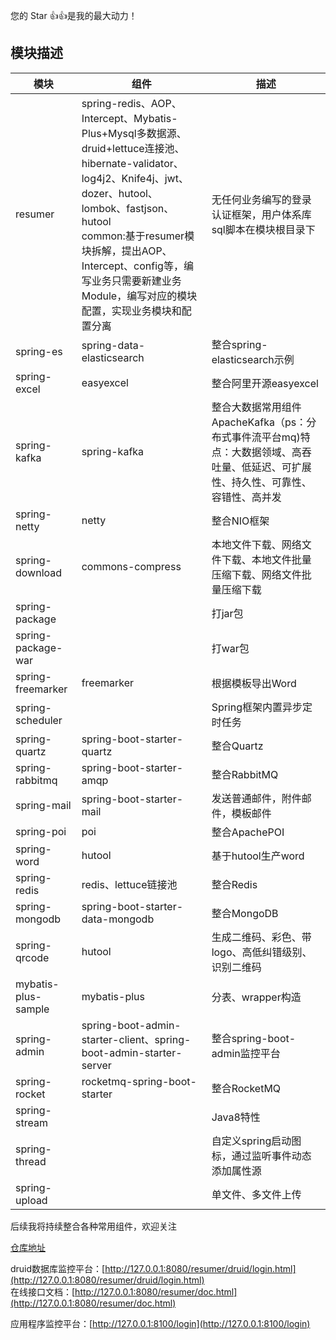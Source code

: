 您的 Star :+1::+1:是我的最大动力！

## 模块描述

| 模块|组件|描述|
|-|-|-|
|resumer|spring-redis、AOP、Intercept、Mybatis-Plus+Mysql多数据源、druid+lettuce连接池、hibernate-validator、log4j2、Knife4j、jwt、dozer、hutool、lombok、fastjson、hutool<br/>common:基于resumer模块拆解，提出AOP、Intercept、config等，编写业务只需要新建业务Module，编写对应的模块配置，实现业务模块和配置分离 | 无任何业务编写的登录认证框架，用户体系库sql脚本在模块根目录下|
|spring-es| spring-data-elasticsearch| 整合spring-elasticsearch示例|
|spring-excel| easyexcel|整合阿里开源easyexcel|
| spring-kafka| spring-kafka| 整合大数据常用组件ApacheKafka（ps：分布式事件流平台mq)特点：大数据领域、高吞吐量、低延迟、可扩展性、持久性、可靠性、容错性、高并发 |
| spring-netty| netty|整合NIO框架|
| spring-download|commons-compress| 本地文件下载、网络文件下载、本地文件批量压缩下载、网络文件批量压缩下载|| spring-upload|| 单文件、多文件上传|
|spring-package||打jar包|
|spring-package-war||打war包|
|spring-freemarker|freemarker|根据模板导出Word|
|spring-scheduler|| Spring框架内置异步定时任务|
|spring-quartz|spring-boot-starter-quartz|整合Quartz|
|spring-rabbitmq| spring-boot-starter-amqp| 整合RabbitMQ|
|spring-mail|spring-boot-starter-mail| 发送普通邮件，附件邮件，模板邮件|
|spring-poi|poi|整合ApachePOI|
|spring-word|hutool|基于hutool生产word|
|spring-redis|redis、lettuce链接池|整合Redis|
|spring-mongodb|spring-boot-starter-data-mongodb|整合MongoDB|
|spring-qrcode|hutool| 生成二维码、彩色、带logo、高低纠错级别、识别二维码 |
|mybatis-plus-sample|mybatis-plus| 分表、wrapper构造 |
|spring-admin| spring-boot-admin-starter-client、spring-boot-admin-starter-server| 整合spring-boot-admin监控平台                                                   |
|spring-rocket| rocketmq-spring-boot-starter| 整合RocketMQ |
|spring-stream | |Java8特性|
|spring-thread| |自定义spring启动图标，通过监听事件动态添加属性源 |
|spring-upload| | 单文件、多文件上传|

后续我将持续整合各种常用组件，欢迎关注

[仓库地址](https://gitee.com/creyanghang/resumer/tree/master)

druid数据库监控平台：[http://127.0.0.1:8080/resumer/druid/login.html](http://127.0.0.1:8080/resumer/druid/login.html)<br/>
在线接口文档：[http://127.0.0.1:8080/resumer/doc.html](http://127.0.0.1:8080/resumer/doc.html)<br/>

应用程序监控平台：[http://127.0.0.1:8100/login](http://127.0.0.1:8100/login)<br/>